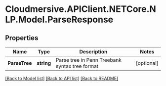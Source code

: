 # Cloudmersive.APIClient.NETCore.NLP.Model.ParseResponse
## Properties

Name | Type | Description | Notes
------------ | ------------- | ------------- | -------------
**ParseTree** | **string** | Parse tree in Penn Treebank syntax tree format | [optional] 

[[Back to Model list]](../README.md#documentation-for-models) [[Back to API list]](../README.md#documentation-for-api-endpoints) [[Back to README]](../README.md)

